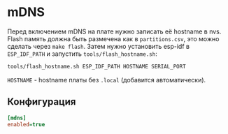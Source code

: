 # mDNS
Перед включением mDNS на плате нужно записать её hostname в nvs.
Flash память должна быть размечена как в `partitions.csv`, это можно сделать через `make flash`.
Затем нужно установить esp-idf в `ESP_IDF_PATH` и запустить `tools/flash_hostname.sh`:
```bash
tools/flash_hostname.sh ESP_IDF_PATH HOSTNAME SERIAL_PORT
```

`HOSTNAME` - hostname платы без `.local` (добавится автоматически).

## Конфигурация
```ini
[mdns]
enabled=true
```

